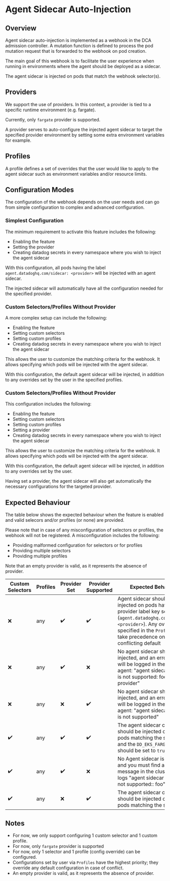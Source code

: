 # Agent Sidecar Auto-Injection

## Overview

Agent sidecar auto-injection is implemented as a webhook in the DCA admission controller. A mutation function is defined to process the pod mutation request that is forwarded to the webhook on pod creation.

The main goal of this webhook is to facilitate the user experience when running in environments where the agent should be deployed as a sidecar.

The agent sidecar is injected on pods that match the webhook selector(s).

## Providers

We support the use of providers. In this context, a provider is tied to a specific runtime environment (e.g. fargate).

Currently, only `fargate` provider is supported.

A provider serves to auto-configure the injected agent sidecar to target the specified provider environment by setting some extra environment variables for example.

## Profiles

A profile defines a set of overrides that the user would like to apply to the agent sidecar such as environment variables and/or resource limits.

## Configuration Modes

The configuration of the webhook depends on the user needs and can go from simple configuration to complex and advanced configuration.

### Simplest Configuration

The minimum requirement to activate this feature includes the following:
- Enabling the feature
- Setting the provider
- Creating datadog secrets in every namespace where you wish to inject the agent sidecar

With this configuration, all pods having the label `agent.datadoghq.com/sidecar: <provider>` will be injected with an agent sidecar.

The injected sidecar will automatically have all the configuration needed for the specified provider.

### Custom Selectors/Profiles Without Provider

A more complex setup can include the following:
- Enabling the feature
- Setting custom selectors
- Setting custom profiles
- Creating datadog secrets in every namespace where you wish to inject the agent sidecar

This allows the user to customize the matching criteria for the webhook. It allows specifying which pods will be injected with the agent sidecar.

With this configuration, the default agent sidecar will be injected, in addition to any overrides set by the user in the specified profiles.

### Custom Selectors/Profiles Without Provider

This configuration includes the following:
- Enabling the feature
- Setting custom selectors
- Setting custom profiles
- Setting a provider
- Creating datadog secrets in every namespace where you wish to inject the agent sidecar

This allows the user to customize the matching criteria for the webhook. It allows specifying which pods will be injected with the agent sidecar.

With this configuration, the default agent sidecar will be injected, in addition to any overrides set by the user.

Having set a provider, the agent sidecar will also get automatically the necessary configurations for the targeted provider.

## Expected Behaviour

The table below shows the expected behaviour when the feature is enabled and valid selecors and/or profiles (or none) are provided.

Please note that in case of any misconfiguration of selectors or profiles, the webhook will not be registered.
A misconfiguration includes the following:
- Providing malformed configuration for selectors or for profiles
- Providing multiple selectors
- Providing multiple profiles

Note that an empty provider is valid, as it represents the absence of provider.

| Custom Selectors   | Profiles | Provider Set       | Provider Supported | Expected Behaviour                                                                                                                                                                                               |
|--------------------|----------|--------------------|--------------------|------------------------------------------------------------------------------------------------------------------------------------------------------------------------------------------------------------------|
| :x:                | any      | :heavy_check_mark: | :heavy_check_mark: | Agent sidecar should be injected on pods having the provider label key set (`agent.datadoghq.com/sidecar: <provider>`). Any overrides specified in the `Profile` will take precedence on any conflicting default |
| :x:                | any      | :heavy_check_mark: | :x:                | No agent sidecar should be injected, and an error message will be logged in the cluster agent:  "agent sidecar provider is not supported: foo-provider"                                                          |
| :x:                | any      | :x:                | :heavy_check_mark: | No agent sidecar should be injected, and an error message will be logged in the cluster agent:  "agent sidecar provider is not supported"                                                                        |
| :heavy_check_mark: | any      | :heavy_check_mark: | :heavy_check_mark: | The agent sidecar container should be injected only on pods matching the selector, and the `DD_EKS_FARGATE` label should be set to `true`                                                                        |
| :heavy_check_mark: | any      | :heavy_check_mark: | :x:                | No Agent sidecar is injected, and you must find an error message in the cluster agent logs "agent sidecar provider is not supported:: foo"                                                                       |
| :heavy_check_mark: | any      | :x:                | :heavy_check_mark: | The agent sidecar container should be injected only on pods matching the selector                                                                                                                                |




## Notes
- For now, we only support configuring 1 custom selector and 1 custom profile.
- For now, only `fargate` provider is supported
- For now, only 1 selector and 1 profile (config override) can be configured.
- Configurations set by user via `Profiles` have the highest priority; they override any default configuration in case of conflict.
- An empty provider is valid, as it represents the absence of provider.
